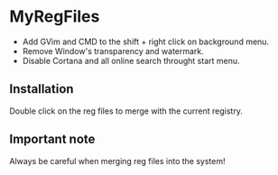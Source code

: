 MyRegFiles
=======

* Add GVim and CMD to the shift + right click on background menu.
* Remove Window's transparency and watermark.
* Disable Cortana and all online search throught start menu.


Installation
------------

Double click on the reg files to merge with the current registry.


Important note
------------

Always be careful when merging reg files into the system!
